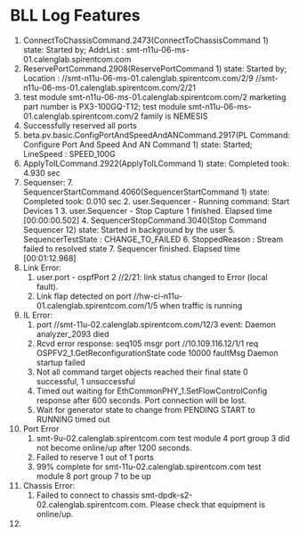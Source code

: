 BLL Log Features
================

1. ConnectToChassisCommand.2473(ConnectToChassisCommand 1) state: Started by; AddrList : smt-n11u-06-ms-01.calenglab.spirentcom.com
2. ReservePortCommand.2908(ReservePortCommand 1) state: Started by; Location : //smt-n11u-06-ms-01.calenglab.spirentcom.com/2/9 //smt-n11u-06-ms-01.calenglab.spirentcom.com/2/21
3. test module smt-n11u-06-ms-01.calenglab.spirentcom.com/2 marketing part number is PX3-100GQ-T12; test module smt-n11u-06-ms-01.calenglab.spirentcom.com/2 family is NEMESIS
4. Successfully reserved all ports
5. beta.pv.basic.ConfigPortAndSpeedAndANCommand.2917(PL Command: Configure Port And Speed And AN Command 1) state: Started; LineSpeed : SPEED_100G
6. ApplyToILCommand.2922(ApplyToILCommand 1) state: Completed took: 4.930 sec
7. Sequenser:
   7. SequencerStartCommand.4060(SequencerStartCommand 1) state: Completed took: 0.010 sec
   2. user.Sequencer       - Running command: Start Devices 1
   3. user.Sequencer       - Stop Capture 1 finished.  Elapsed time [00:00:00.502]
   4. SequencerStopCommand.3040(Stop Command Sequencer 12) state: Started in background by the user
   5. SequencerTestState : CHANGE_TO_FAILED
   6. StoppedReason : Stream failed to resolved state
   7. Sequencer finished.  Elapsed time [00:01:12.968]
8. Link Error:
   1. user.port            - ospfPort 2 //2/21: link status changed to Error (local fault).
   2. Link flap detected on port //hw-ci-n11u-01.calenglab.spirentcom.com/1/5 when traffic is running
9. IL Error:
   1. port //smt-11u-02.calenglab.spirentcom.com/12/3 event: Daemon analyzer_2093 died
   2. Rcvd error response: seq105 msgr port //10.109.116.12/1/1 req OSPFV2_1.GetReconfigurationState code 10000 faultMsg Daemon startup failed
   3. Not all command target objects reached their final state 0 successful, 1 unsuccessful
   4. Timed out waiting for EthCommonPHY_1.SetFlowControlConfig response after 600 seconds. Port connection will be lost.
   5. Wait for generator state to change from PENDING START to RUNNING timed out
10. Port Error
    1. smt-9u-02.calenglab.spirentcom.com test module 4 port group 3 did not become online/up after 1200 seconds.
    2. Failed to reserve 1 out of 1 ports
    3. 99% complete for smt-11u-02.calenglab.spirentcom.com test module 8 port group 7 to be up
11. Chassis Error:
    1. Failed to connect to chassis smt-dpdk-s2-02.calenglab.spirentcom.com.  Please check that equipment is online/up.
12. 